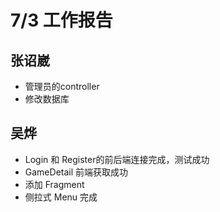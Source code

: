 # 7/3 工作报告
## 张诏崴
- 管理员的controller
- 修改数据库

## 吴烨
- Login 和 Register的前后端连接完成，测试成功
- GameDetail 前端获取成功
- 添加 Fragment 
- 侧拉式 Menu 完成

